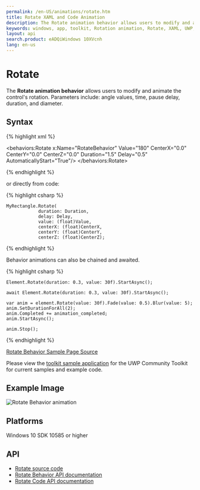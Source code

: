 ```yaml
---
permalink: /en-US/animations/rotate.htm
title: Rotate XAML and Code Animation
description: The Rotate animation behavior allows users to modify and animate the control's rotation 
keywords: windows, app, toolkit, Rotation animation, Rotate, XAML, UWP, animate rotation, behavior
layout: api
search.product: eADQiWindows 10XVcnh
lang: en-us
---
```


# Rotate

The **Rotate animation behavior** allows users to modify and animate the control's rotation. Parameters include: angle values, time, pause delay, duration, and diameter.

## Syntax

{% highlight xml %}

   <behaviors:Rotate x:Name="RotateBehavior" 
				Value="180"
				CenterX="0.0" 
				CenterY="0.0" 
				CenterZ="0.0" 
				Duration="1.5" 
				Delay="0.5" 
				AutomaticallyStart="True"/>
  </behaviors:Rotate>

{% endhighlight %}

or directly from code:

{% highlight csharp %}

    MyRectangle.Rotate(
                duration: Duration,
                delay: Delay,
                value: (float)Value,
                centerX: (float)CenterX,
                centerY: (float)CenterY,
                centerZ: (float)CenterZ);

{% endhighlight %}

Behavior animations can also be chained and awaited.

{% highlight csharp %}

    Element.Rotate(duration: 0.3, value: 30f).StartAsync();

    await Element.Rotate(duration: 0.3, value: 30f).StartAsync();

    var anim = element.Rotate(value: 30f).Fade(value: 0.5).Blur(value: 5);
    anim.SetDurationForAll(2);
    anim.Completed += animation_completed;
    anim.StartAsync();

    anim.Stop();

{% endhighlight %}

[Rotate Behavior Sample Page Source](https://github.com/Microsoft/UWPCommunityToolkit/tree/master/Microsoft.Toolkit.Uwp.SampleApp/SamplePages/Rotate)

Please view the [toolkit sample application](https://github.com/Microsoft/UWPCommunityToolkit/tree/master/Microsoft.Toolkit.Uwp.SampleApp) for the UWP Community Toolkit for current samples and example code.

## Example Image

![Rotate Behavior animation]({{site.baseurl}}/resources/images/Animations-Rotate.gif "Rotate Behavior")

## Platforms

Windows 10 SDK 10585 or higher

## API

* [Rotate source code](https://github.com/Microsoft/UWPCommunityToolkit/blob/master/Microsoft.Toolkit.Uwp.UI.Animations/Behaviors/Rotate.cs)
* [Rotate Behavior API documentation]({{site.baseurl}}/{{page.lang}}/api/Microsoft_Toolkit_Uwp_UI_Animations_Behaviors_Rotate.htm)
* [Rotate Code API documentation]({{site.baseurl}}/{{page.lang}}/api/Microsoft_Toolkit_Uwp_UI_Animations_Composition.htm#rotatemicrosofttoolkituwpuianimationsanimationset-animationsetsystemdouble-durationsystemdouble-delaysystemsingle-valuesystemsingle-centerxsystemsingle-centerysystemsingle-centerz)

